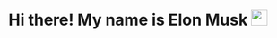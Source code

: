# Hi there! My name is Elon Musk <img src="https://github.com/iamshubhamg/iamshubhamg/blob/master/Assests/Hi.gif" width="29px">
